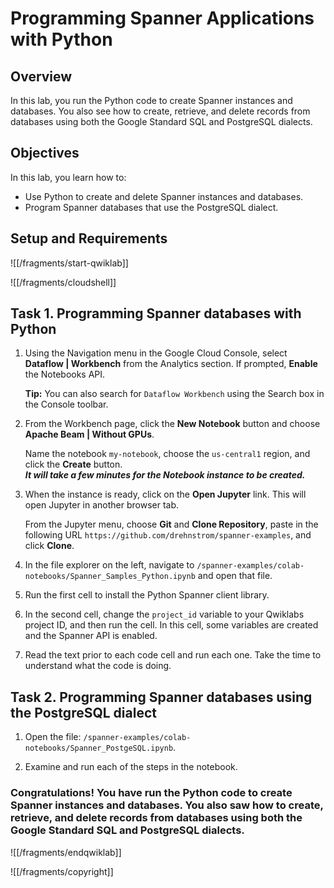 # Programming Spanner Applications with Python

## Overview

In this lab, you run the Python code to create Spanner instances and databases. You also see how to create, retrieve, and delete records from databases using both the Google Standard SQL and PostgreSQL dialects. 

## Objectives

In this lab, you learn how to:
* Use Python to create and delete Spanner instances and databases.
* Program Spanner databases that use the PostgreSQL dialect.

## Setup and Requirements

![[/fragments/start-qwiklab]]


![[/fragments/cloudshell]]


## Task 1. Programming Spanner databases with Python

1. Using the Navigation menu in the Google Cloud Console, select  __Dataflow | Workbench__ from the Analytics section. If prompted, __Enable__ the Notebooks API.<div>__Tip:__ You can also search for `Dataflow Workbench` using the Search box in the Console toolbar.

2. From the Workbench page, click the __New Notebook__ button and choose __Apache Beam | Without GPUs__. <div>Name the notebook `my-notebook`, choose the `us-central1` region, and click the __Create__ button.</div><div>___It will take a few minutes for the Notebook instance to be created.___</div>

3. When the instance is ready, click on the __Open Jupyter__ link. This will open Jupyter in another browser tab. <div>From the Jupyter menu, choose __Git__ and __Clone Repository__, paste in the following URL `https://github.com/drehnstrom/spanner-examples`, and click __Clone__.

4. In the file explorer on the left, navigate to `/spanner-examples/colab-notebooks/Spanner_Samples_Python.ipynb` and open that file. 

4. Run the first cell to install the Python Spanner client library. 

5. In the second cell, change the `project_id` variable to your Qwiklabs project ID, and then run the cell. In this cell, some variables are created and the Spanner API is enabled. 

8. Read the text prior to each code cell and run each one. Take the time to understand what the code is doing. 

## Task 2. Programming Spanner databases using the PostgreSQL dialect

1. Open the file: `/spanner-examples/colab-notebooks/Spanner_PostgeSQL.ipynb`.

2. Examine and run each of the steps in the notebook.

### **Congratulations!** You have run the Python code to create Spanner instances and databases. You also saw how to create, retrieve, and delete records from databases using both the Google Standard SQL and PostgreSQL dialects. 


![[/fragments/endqwiklab]]

![[/fragments/copyright]]

